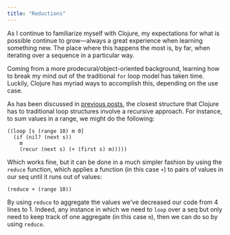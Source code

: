 ```yaml
---
title: "Reductions"
---
```


As I continue to familiarize myself with Clojure, my expectations for what is possible continue to grow—always a great experience when learning something new. The place where this happens the most is, by far, when iterating over a sequence in a particular way. 

Coming from a more prodecural/object-oriented background, learning how to break my mind out of the traditional `for` loop model has taken time. Luckily, Clojure has myriad ways to accomplish this, depending on the use case.

As has been discussed in [previous posts](https://s-ajensen.github.io/meditations/2023/04/14/Refactoring-to-Recursion.html), the closest structure that Clojure has to traditional loop structures involve a recursive approach. For instance, to sum values in a range, we might do the following:

```
((loop [s (range 10) m 0]
  (if (nil? (next s))
    m
    (recur (next s) (+ (first s) m)))))
```

Which works fine, but it can be done in a much simpler fashion by using the `reduce` function, which applies a function (in this case `+`) to pairs of values in our seq until it runs out of values:

```
(reduce + (range 10))
```

By using `reduce` to aggregate the values we've decreased our code from 4 lines to 1. Indeed, any instance in which we need to `loop` over a seq but only need to keep track of one aggregate (in this case `m`), then we can do so by using `reduce`.